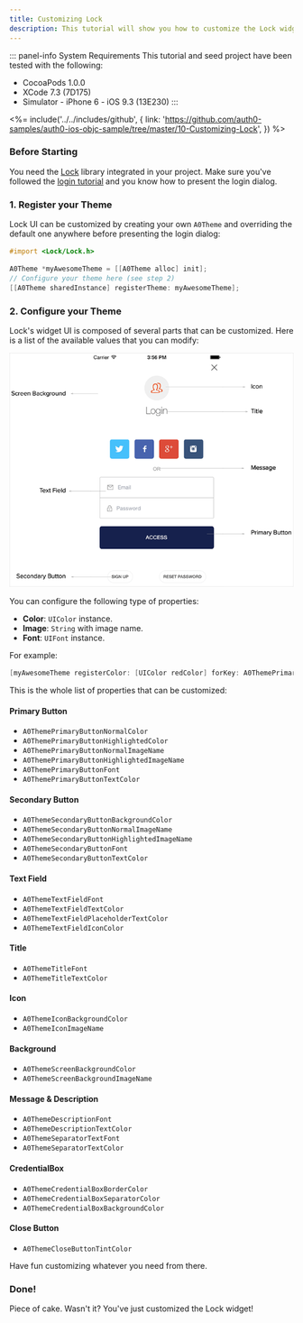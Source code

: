 ```yaml
---
title: Customizing Lock
description: This tutorial will show you how to customize the Lock widget UI.
---
```


::: panel-info System Requirements
This tutorial and seed project have been tested with the following:

* CocoaPods 1.0.0
* XCode 7.3 (7D175)
* Simulator - iPhone 6 - iOS 9.3 (13E230)
  :::

<%= include('../../includes/github', { link: 'https://github.com/auth0-samples/auth0-ios-objc-sample/tree/master/10-Customizing-Lock', }) %>

### Before Starting

You need the [Lock](https://github.com/auth0/Lock.iOS-OSX) library integrated in your project. Make sure you've followed the [login tutorial](01-login.md) and you know how to present the login dialog.

### 1. Register your Theme

Lock UI can be customized by creating your own `A0Theme` and overriding the default one anywhere before presenting the login dialog:

```objective-c
#import <Lock/Lock.h>
```

```objective-c
A0Theme *myAwesomeTheme = [[A0Theme alloc] init];
// Configure your theme here (see step 2)
[[A0Theme sharedInstance] registerTheme: myAwesomeTheme];
```

### 2. Configure your Theme

Lock's widget UI is composed of several parts that can be customized. Here is a list of the available values that you can modify:

![Lock.png](/media/articles/libraries/lock-ios/customization/Lock-UI-Parts.png)

You can configure the following type of properties:

- **Color**: `UIColor` instance.
- **Image**: `String` with image name.
- **Font**: `UIFont` instance.

For example:

```objective-c
[myAwesomeTheme registerColor: [UIColor redColor] forKey: A0ThemePrimaryButtonNormalColor];
```

This is the whole list of properties that can be customized:

#### Primary Button

- `A0ThemePrimaryButtonNormalColor`
- `A0ThemePrimaryButtonHighlightedColor`
- `A0ThemePrimaryButtonNormalImageName`
- `A0ThemePrimaryButtonHighlightedImageName`
- `A0ThemePrimaryButtonFont`
- `A0ThemePrimaryButtonTextColor`

#### Secondary Button

- `A0ThemeSecondaryButtonBackgroundColor`
- `A0ThemeSecondaryButtonNormalImageName`
- `A0ThemeSecondaryButtonHighlightedImageName`
- `A0ThemeSecondaryButtonFont`
- `A0ThemeSecondaryButtonTextColor`

#### Text Field

- `A0ThemeTextFieldFont`
- `A0ThemeTextFieldTextColor`
- `A0ThemeTextFieldPlaceholderTextColor`
- `A0ThemeTextFieldIconColor`

#### Title

- `A0ThemeTitleFont`
- `A0ThemeTitleTextColor`

#### Icon

- `A0ThemeIconBackgroundColor`
- `A0ThemeIconImageName`

#### Background

- `A0ThemeScreenBackgroundColor`
- `A0ThemeScreenBackgroundImageName`

#### Message & Description

- `A0ThemeDescriptionFont`
- `A0ThemeDescriptionTextColor`
- `A0ThemeSeparatorTextFont`
- `A0ThemeSeparatorTextColor`

#### CredentialBox

- `A0ThemeCredentialBoxBorderColor`
- `A0ThemeCredentialBoxSeparatorColor`
- `A0ThemeCredentialBoxBackgroundColor`

#### Close Button

- `A0ThemeCloseButtonTintColor`

Have fun customizing whatever you need from there.

### Done!

Piece of cake. Wasn't it? You've just customized the Lock widget!
